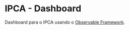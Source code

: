 # IPCA - Dashboard

Dashboard para o IPCA usando o [Observable Framework](https://observablehq.com/framework).